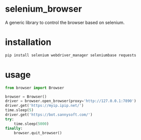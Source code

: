# selenium_browser
A generic library to control the browser based on selenium.

# installation
```bash
pip install selenium webdriver_manager seleniumbase requests
```

# usage
```python
from browser import Browser

browser = Browser()
driver = browser.open_browser(proxy='http://127.0.0.1:7890')
driver.get('https://myip.ipip.net/')
time.sleep(5)
driver.get('https://bot.sannysoft.com/')
try:
    time.sleep(5000)
finally:
    browser.quit_browser()
```
